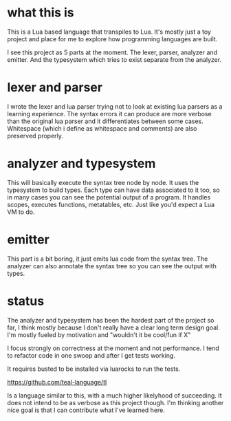# what this is
This is a Lua based language that transpiles to Lua. It's mostly just a toy project and place for me to explore how programming languages are built.

I see this project as 5 parts at the moment. The lexer, parser, analyzer and emitter. And the typesystem which tries to exist separate from the analyzer.

# lexer and parser
I wrote the lexer and lua parser trying not to look at existing lua parsers as a learning experience. The syntax errors it can produce are more verbose than the original lua parser and it differentiates between some cases. Whitespace (which i define as whitespace and comments) are also preserved properly.

# analyzer and typesystem
This will basically execute the syntax tree node by node. It uses the typesystem to build types. Each type can have data associated to it too, so in many cases you can see the potential output of a program. It handles scopes, executes functions, metatables, etc. Just like you'd expect a Lua VM to do.

# emitter
This part is a bit boring, it just emits lua code from the syntax tree. The analyzer can also annotate the syntax tree so you can see the output with types.

# status
The analyzer and typesystem has been the hardest part of the project so far, I think mostly because I don't really have a clear long term design goal. I'm mostly fueled by motivation and "wouldn't it be cool/fun if X"

I focus strongly on correctness at the moment and not performance. I tend to refactor code in one swoop and after I get tests working.

It requires busted to be installed via luarocks to run the tests.

https://github.com/teal-language/tl

Is a language similar to this, with a much higher likelyhood of succeeding. It does not intend to be as verbose as this project though. I'm thinking another nice goal is that I can contribute what I've learned here.